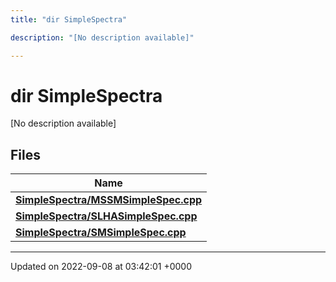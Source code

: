 ```yaml
---
title: "dir SimpleSpectra"

description: "[No description available]"

---
```


# dir SimpleSpectra

[No description available]

## Files

| Name           |
| -------------- |
| **[SimpleSpectra/MSSMSimpleSpec.cpp](/documentation/code/files/mssmsimplespec_8cpp/#file-simplespectra-mssmsimplespec-cpp)**  |
| **[SimpleSpectra/SLHASimpleSpec.cpp](/documentation/code/files/slhasimplespec_8cpp/#file-simplespectra-slhasimplespec-cpp)**  |
| **[SimpleSpectra/SMSimpleSpec.cpp](/documentation/code/files/smsimplespec_8cpp/#file-simplespectra-smsimplespec-cpp)**  |






-------------------------------

Updated on 2022-09-08 at 03:42:01 +0000
